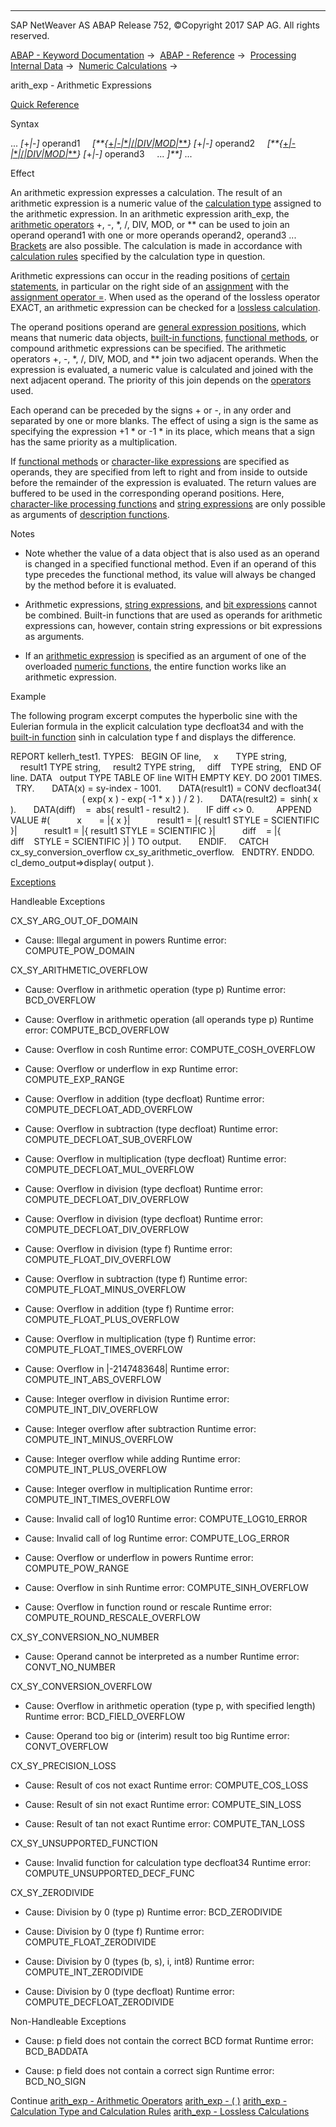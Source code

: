   

* * *

SAP NetWeaver AS ABAP Release 752, ©Copyright 2017 SAP AG. All rights reserved.

[ABAP - Keyword Documentation](javascript:call_link\('abenabap.htm'\)) →  [ABAP - Reference](javascript:call_link\('abenabap_reference.htm'\)) →  [Processing Internal Data](javascript:call_link\('abenabap_data_working.htm'\)) →  [Numeric Calculations](javascript:call_link\('abencompute_expressions.htm'\)) → 

arith\_exp - Arithmetic Expressions

[Quick Reference](javascript:call_link\('abenarith_exp_shortref.htm'\))

Syntax

... *\[*+*|*\-*\]* operand1
    *\[**{*[+*|*\-*|*\**|*/*|*DIV*|*MOD*|*\*\*](javascript:call_link\('abenarith_operators.htm'\))*}* *\[*+*|*\-*\]* operand2
    *\[**{*[+*|*\-*|*\**|*/*|*DIV*|*MOD*|*\*\*](javascript:call_link\('abenarith_operators.htm'\))*}* *\[*+*|*\-*\]* operand3
    ... *\]**\]* ...

Effect

An arithmetic expression expresses a calculation. The result of an arithmetic expression is a numeric value of the [calculation type](javascript:call_link\('abenarith_type.htm'\)) assigned to the arithmetic expression. In an arithmetic expression arith\_exp, the [arithmetic operators](javascript:call_link\('abenarith_operators.htm'\)) +, \-, \*, /, DIV, MOD, or \*\* can be used to join an operand operand1 with one or more operands operand2, operand3 ... [Brackets](javascript:call_link\('abenarith_brackets.htm'\)) are also possible. The calculation is made in accordance with [calculation rules](javascript:call_link\('abenarith_type.htm'\)) specified by the calculation type in question.

Arithmetic expressions can occur in the reading positions of [certain statements](javascript:call_link\('abenexpression_positions.htm'\)), in particular on the right side of an [assignment](javascript:call_link\('abenequals_arith_expr.htm'\)) with the [assignment operator \=](javascript:call_link\('abenequals_operator.htm'\)). When used as the operand of the lossless operator EXACT, an arithmetic expression can be checked for a [lossless calculation](javascript:call_link\('abenlossless_calculation.htm'\)).

The operand positions operand are [general expression positions](javascript:call_link\('abengeneral_expr_position_glosry.htm'\) "Glossary Entry"), which means that numeric data objects, [built-in functions](javascript:call_link\('abenbuilt_in_functions.htm'\)), [functional methods](javascript:call_link\('abapmethods_functional.htm'\)), or compound arithmetic expressions can be specified. The arithmetic operators +, \-, \*, /, DIV, MOD, and \*\* join two adjacent operands. When the expression is evaluated, a numeric value is calculated and joined with the next adjacent operand. The priority of this join depends on the [operators](javascript:call_link\('abenarith_operators.htm'\)) used.

Each operand can be preceded by the signs + or \-, in any order and separated by one or more blanks. The effect of using a sign is the same as specifying the expression +1 \* or \-1 \* in its place, which means that a sign has the same priority as a multiplication.

If [functional methods](javascript:call_link\('abenfunctional_method_glosry.htm'\) "Glossary Entry") or [character-like expressions](javascript:call_link\('abencharlike_expression_glosry.htm'\) "Glossary Entry") are specified as operands, they are specified from left to right and from inside to outside before the remainder of the expression is evaluated. The return values are buffered to be used in the corresponding operand positions. Here, [character-like processing functions](javascript:call_link\('abenprocess_functions.htm'\)) and [string expressions](javascript:call_link\('abapcompute_string.htm'\)) are only possible as arguments of [description functions](javascript:call_link\('abendescriptive_functions.htm'\)).

Notes

-   Note whether the value of a data object that is also used as an operand is changed in a specified functional method. Even if an operand of this type precedes the functional method, its value will always be changed by the method before it is evaluated.
    
-   Arithmetic expressions, [string expressions](javascript:call_link\('abenstring_expression_glosry.htm'\) "Glossary Entry"), and [bit expressions](javascript:call_link\('abenbit_expression_glosry.htm'\) "Glossary Entry") cannot be combined. Built-in functions that are used as operands for arithmetic expressions can, however, contain string expressions or bit expressions as arguments.
    
-   If an [arithmetic expression](javascript:call_link\('abenarithmetic_expression_glosry.htm'\) "Glossary Entry") is specified as an argument of one of the overloaded [numeric functions](javascript:call_link\('abenmathematical_functions.htm'\)), the entire function works like an arithmetic expression.
    

Example

The following program excerpt computes the hyperbolic sine with the Eulerian formula in the explicit calculation type decfloat34 and with the [built-in function](javascript:call_link\('abenpredefined_function_glosry.htm'\) "Glossary Entry") sinh in calculation type f and displays the difference.

REPORT kellerh\_test1.
TYPES:
  BEGIN OF line,
    x       TYPE string,
    result1 TYPE string,
    result2 TYPE string,
    diff    TYPE string,
  END OF line.
DATA
  output TYPE TABLE OF line WITH EMPTY KEY.
DO 2001 TIMES.
  TRY.
      DATA(x) = sy-index - 1001.
      DATA(result1) = CONV decfloat34(
                             ( exp( x ) - exp( -1 \* x ) ) / 2 ).
      DATA(result2) =  sinh( x ).
      DATA(diff)    =  abs( result1 - result2 ).
      IF diff <> 0.
        APPEND VALUE #(
          x       = |{ x }|
          result1 = |{ result1 STYLE = SCIENTIFIC }|
          result1 = |{ result1 STYLE = SCIENTIFIC }|
          diff    = |{ diff    STYLE = SCIENTIFIC }| ) TO output.
      ENDIF.
    CATCH cx\_sy\_conversion\_overflow cx\_sy\_arithmetic\_overflow.
  ENDTRY.
ENDDO.
cl\_demo\_output=>display( output ).

[Exceptions](javascript:call_link\('abenabap_language_exceptions.htm'\))

Handleable Exceptions

CX\_SY\_ARG\_OUT\_OF\_DOMAIN

-   Cause: Illegal argument in powers
    Runtime error: COMPUTE\_POW\_DOMAIN
    

CX\_SY\_ARITHMETIC\_OVERFLOW

-   Cause: Overflow in arithmetic operation (type p)
    Runtime error: BCD\_OVERFLOW
    
-   Cause: Overflow in arithmetic operation (all operands type p)
    Runtime error: COMPUTE\_BCD\_OVERFLOW
    
-   Cause: Overflow in cosh
    Runtime error: COMPUTE\_COSH\_OVERFLOW
    
-   Cause: Overflow or underflow in exp
    Runtime error: COMPUTE\_EXP\_RANGE
    
-   Cause: Overflow in addition (type decfloat)
    Runtime error: COMPUTE\_DECFLOAT\_ADD\_OVERFLOW
    
-   Cause: Overflow in subtraction (type decfloat)
    Runtime error: COMPUTE\_DECFLOAT\_SUB\_OVERFLOW
    
-   Cause: Overflow in multiplication (type decfloat)
    Runtime error: COMPUTE\_DECFLOAT\_MUL\_OVERFLOW
    
-   Cause: Overflow in division (type decfloat)
    Runtime error: COMPUTE\_DECFLOAT\_DIV\_OVERFLOW
    
-   Cause: Overflow in division (type decfloat)
    Runtime error: COMPUTE\_DECFLOAT\_DIV\_OVERFLOW
    
-   Cause: Overflow in division (type f)
    Runtime error: COMPUTE\_FLOAT\_DIV\_OVERFLOW
    
-   Cause: Overflow in subtraction (type f)
    Runtime error: COMPUTE\_FLOAT\_MINUS\_OVERFLOW
    
-   Cause: Overflow in addition (type f)
    Runtime error: COMPUTE\_FLOAT\_PLUS\_OVERFLOW
    
-   Cause: Overflow in multiplication (type f)
    Runtime error: COMPUTE\_FLOAT\_TIMES\_OVERFLOW
    
-   Cause: Overflow in |-2147483648|
    Runtime error: COMPUTE\_INT\_ABS\_OVERFLOW
    
-   Cause: Integer overflow in division
    Runtime error: COMPUTE\_INT\_DIV\_OVERFLOW
    
-   Cause: Integer overflow after subtraction
    Runtime error: COMPUTE\_INT\_MINUS\_OVERFLOW
    
-   Cause: Integer overflow while adding
    Runtime error: COMPUTE\_INT\_PLUS\_OVERFLOW
    
-   Cause: Integer overflow in multiplication
    Runtime error: COMPUTE\_INT\_TIMES\_OVERFLOW
    
-   Cause: Invalid call of log10
    Runtime error: COMPUTE\_LOG10\_ERROR
    
-   Cause: Invalid call of log
    Runtime error: COMPUTE\_LOG\_ERROR
    
-   Cause: Overflow or underflow in powers
    Runtime error: COMPUTE\_POW\_RANGE
    
-   Cause: Overflow in sinh
    Runtime error: COMPUTE\_SINH\_OVERFLOW
    
-   Cause: Overflow in function round or rescale
    Runtime error: COMPUTE\_ROUND\_RESCALE\_OVERFLOW
    

CX\_SY\_CONVERSION\_NO\_NUMBER

-   Cause: Operand cannot be interpreted as a number
    Runtime error: CONVT\_NO\_NUMBER
    

CX\_SY\_CONVERSION\_OVERFLOW

-   Cause: Overflow in arithmetic operation (type p, with specified length)
    Runtime error: BCD\_FIELD\_OVERFLOW
    
-   Cause: Operand too big or (interim) result too big
    Runtime error: CONVT\_OVERFLOW
    

CX\_SY\_PRECISION\_LOSS

-   Cause: Result of cos not exact
    Runtime error: COMPUTE\_COS\_LOSS
    
-   Cause: Result of sin not exact
    Runtime error: COMPUTE\_SIN\_LOSS
    
-   Cause: Result of tan not exact
    Runtime error: COMPUTE\_TAN\_LOSS
    

CX\_SY\_UNSUPPORTED\_FUNCTION

-   Cause: Invalid function for calculation type decfloat34
    Runtime error: COMPUTE\_UNSUPPORTED\_DECF\_FUNC
    

CX\_SY\_ZERODIVIDE

-   Cause: Division by 0 (type p)
    Runtime error: BCD\_ZERODIVIDE
    
-   Cause: Division by 0 (type f)
    Runtime error: COMPUTE\_FLOAT\_ZERODIVIDE
    
-   Cause: Division by 0 (types (b, s), i, int8)
    Runtime error: COMPUTE\_INT\_ZERODIVIDE
    
-   Cause: Division by 0 (type decfloat)
    Runtime error: COMPUTE\_DECFLOAT\_ZERODIVIDE
    

Non-Handleable Exceptions

-   Cause: p field does not contain the correct BCD format
    Runtime error: BCD\_BADDATA
    
-   Cause: p field does not contain a correct sign
    Runtime error: BCD\_NO\_SIGN
    

Continue
[arith\_exp - Arithmetic Operators](javascript:call_link\('abenarith_operators.htm'\))
[arith\_exp - ( )](javascript:call_link\('abenarith_brackets.htm'\))
[arith\_exp - Calculation Type and Calculation Rules](javascript:call_link\('abenarith_type.htm'\))
[arith\_exp - Lossless Calculations](javascript:call_link\('abenlossless_calculation.htm'\))